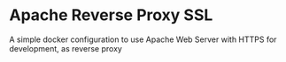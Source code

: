 # Apache Reverse Proxy SSL

A simple docker configuration to use Apache Web Server with HTTPS for development, as reverse proxy


